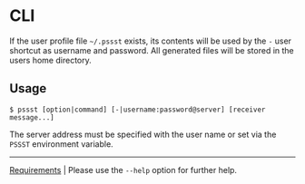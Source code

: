 CLI
===
If the user profile file `~/.pssst` exists, its contents will be used by
the `-` user shortcut as username and password. All generated files will
be stored in the users home directory.

Usage
-----
```
$ pssst [option|command] [-|username:password@server] [receiver message...]
```

The server address must be specified with the user name or set via the `PSSST`
environment variable.

----
[Requirements](../src/cli/pssst.pip) | Please use the `--help` option for 
further help.